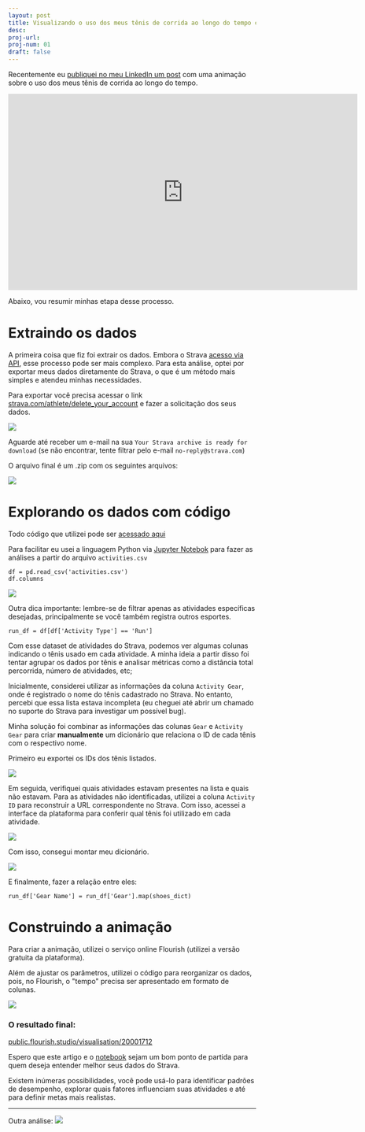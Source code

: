 ```yaml
---
layout: post
title: Visualizando o uso dos meus tênis de corrida ao longo do tempo com dados do Strava 
desc: 
proj-url:
proj-num: 01
draft: false
---
```


Recentemente eu [publiquei no meu LinkedIn um post](https://www.linkedin.com/posts/maluta_explorando-meus-dados-de-corrida-no-strava-activity-7256346546974171137-bTp6?utm_source=share&utm_medium=member_desktop) com uma animação sobre o uso dos meus tênis de corrida ao longo do tempo. 

<iframe src="https://www.linkedin.com/embed/feed/update/urn:li:ugcPost:7256346498265714689?compact=1" height="399" width="710" frameborder="0" allowfullscreen="" title="Embedded post"></iframe>

Abaixo, vou resumir minhas etapa desse processo.

# Extraindo os dados 

A primeira coisa que fiz foi extrair os dados. Embora o Strava [acesso via API](https://developers.strava.com/docs/reference/), esse processo pode ser mais complexo. Para esta análise, optei por exportar meus dados diretamente do Strava, o que é um método mais simples e atendeu minhas necessidades.

Para exportar você precisa acessar o link [strava.com/athlete/delete_your_account](https://www.strava.com/athlete/delete_your_account) e fazer a solicitação dos seus dados. 

![](https://github.com/maluta/maluta.github.com/raw/master/images/strava-export.png)

Aguarde até receber um e-mail na sua `Your Strava archive is ready for download` (se não encontrar, tente filtrar pelo e-mail `no-reply@strava.com`)

O arquivo final é um .zip com os seguintes arquivos:

![](https://github.com/maluta/maluta.github.com/raw/master/images/strava-export-files.png)


# Explorando os dados com código

Todo código que utilizei pode ser [acessado aqui](https://github.com/maluta/maluta.github.com/blob/master/labs/strava/Strava%20Analysis.ipynb)

Para facilitar eu usei a linguagem Python via [Jupyter Notebok](https://jupyter.org/) para fazer as análises a partir do arquivo `activities.csv`

```
df = pd.read_csv('activities.csv')
df.columns
```

![](https://github.com/maluta/maluta.github.com/raw/master/images/strava-columns.png)


Outra dica importante: lembre-se de filtrar apenas as atividades específicas desejadas, principalmente se você também registra outros esportes.

```
run_df = df[df['Activity Type'] == 'Run']
```

Com esse dataset de atividades do Strava, podemos ver algumas colunas indicando o tênis usado em cada atividade. A minha ideia a partir disso foi tentar agrupar os dados por tênis e analisar métricas como a distância total percorrida, número de atividades, etc;

Inicialmente, considerei utilizar as informações da coluna `Activity Gear`, onde é registrado o nome do tênis cadastrado no Strava. No entanto, percebi que essa lista estava incompleta (eu cheguei até abrir um chamado no suporte do Strava para investigar um possível bug).

Minha solução foi combinar as informações das colunas `Gear` e `Activity Gear` para criar **manualmente** um dicionário que relaciona o ID de cada tênis com o respectivo nome.

Primeiro eu exportei os IDs dos tênis listados.

![](https://github.com/maluta/maluta.github.com/raw/master/images/strava-shoes-id.png)


Em seguida, verifiquei quais atividades estavam presentes na lista e quais não estavam. Para as atividades não identificadas, utilizei a coluna `Activity ID` para reconstruir a URL correspondente no Strava. Com isso, acessei a interface da plataforma para conferir qual tênis foi utilizado em cada atividade.

![](https://github.com/maluta/maluta.github.com/raw/master/images/strava-shoes-match.png)

Com isso, consegui montar meu dicionário.

![](https://github.com/maluta/maluta.github.com/raw/master/images/strava-shoes-dict.png)

E finalmente, fazer a relação entre eles:

```
run_df['Gear Name'] = run_df['Gear'].map(shoes_dict)
```

# Construindo a animação

Para criar a animação, utilizei o serviço online Flourish (utilizei a versão gratuita da plataforma).

Além de ajustar os parâmetros, utilizei o código para reorganizar os dados, pois, no Flourish, o "tempo" precisa ser apresentado em formato de colunas.

![](https://github.com/maluta/maluta.github.com/raw/master/images/strava-flourish-data.png)


### O resultado final:

[public.flourish.studio/visualisation/20001712](https://public.flourish.studio/visualisation/20001712)


Espero que este artigo e o [notebook](https://github.com/maluta/maluta.github.com/blob/master/labs/strava/Strava%20Analysis.ipynb) sejam um bom ponto de partida para quem deseja entender melhor seus dados do Strava. 

Existem inúmeras possibilidades, você pode usá-lo para identificar padrões de desempenho, explorar quais fatores influenciam suas atividades e até para definir metas mais realistas.

---
Outra análise:
![](https://pbs.twimg.com/media/Ga59-onXsAAemX9?format=jpg&name=large)

